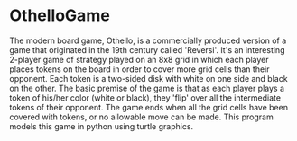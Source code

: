 # OthelloGame
The modern board game, Othello, is a commercially produced version of a game that originated in the 19th century called 'Reversi'. It's an interesting 2-player game of strategy played on an 8x8 grid in which each player places tokens on the board in order to cover more grid cells than their opponent. Each token is a two-sided disk with white on one side and black on the other. The basic premise of the game is that as each player plays a token of his/her color (white or black), they 'flip' over all the intermediate tokens of their opponent. The game ends when all the grid cells have been covered with tokens, or no allowable move can be made. This program models this game in python using turtle graphics.

